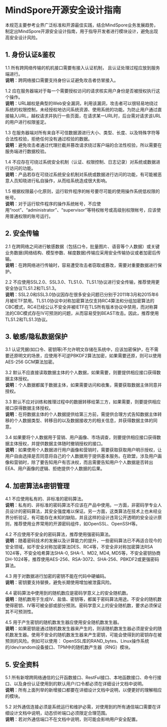 # MindSpore开源安全设计指南
本规范主要参考业界广泛标准和开源最佳实践，结合MindSpore业务发展趋势，制定出MindSpore开源安全设计指南，用于指导开发者进行模块设计，避免出现高安全设计风险。

## 1. 身份认证&鉴权
1.1 所有跨网络传输的机机接口需要有接入认证机制， 且认证处理过程应放到服务端进行。  
**说明**：跨网络接口需要支持身份认证避免攻击者仿冒接入。  
  
1.2 应在服务器端对于每一个需要授权访问的请求核实用户身份是否被授权执行这个操作。  
**说明**：URL越权是典型的Web安全漏洞，利用该漏洞，攻击者可以很轻易地绕过系统的权限控制，未经授权地访问系统资源、使用系统的功能。为防止用户通过直接输入URL，越权请求并执行一些页面，在请求某一URL时，后台需对请求该URL的用户进行权限鉴定。  

1.3 在服务器端对所有来自不可信数据源进行大小、类型、长度、以及特殊字符等合法性校验，拒绝任何没有通过校验的数据。  
**说明**：避免攻击者通过代理拦截并篡改请求绕过客户端的合法性校验，所以需要在服务端进行数据校验。  

1.4 不应存在可绕过系统安全机制（认证、权限控制、日志记录）对系统或数据进行访问的功能。  
**说明**：产品若存在可绕过系统安全机制对系统或数据进行访问的功能，有可能被恶意人员知晓进行私自操作，从而给系统造成很大影响。  

1.5 根据权限最小化原则，运行软件程序的帐号要尽可能的使用操作系统低权限的帐号。  
**说明**：对于运行软件程序的操作系统帐号，不应使用“root”、“administrator”、“supervisor”等特权帐号或高级别权限帐号，应该使用普通权限的账号运行。  

## 2. 安全传输  

2.1 在跨网络之间进行敏感数据（包括口令，批量图片、语音等个人数据）或关键业务数据(网络结构、模型参数、梯度数据)传输应采用安全传输协议或者加密后传输。  
**说明**：在跨网络进行传输时，容易遭受攻击者窃取或篡改，需要对重要数据进行保护。  

2.2 不应使用SSL2.0、SSL3.0、TLS1.0、TLS1.1协议进行安全传输，推荐使用更安全协议TLS1.2和TLS1.3。  
**说明**：SSL2.0和SSL3.0协议因存在很多安全问题已分别于2011年3月和2015年6月被IETF禁用。TLS1.0协议中对称加密算法仅支持RC4算法和分组加密算法的CBC模式，RC4已经公认不安全并被IETF在TLS所有版本协议中禁用，而对称算法的CBC模式存在IV可预测的问题，从而容易受到BEAST攻击。因此，推荐使用TLS1.2和TLS1.3协议。  

## 3. 敏感/隐私数据保护  

3.1 认证凭据(如口令、密钥等)不允许明文存储在系统中，应该加密保护，在不需要还原明文的场景，应使用不可逆PBKDF2算法加密，如果需要还原，则可以使用AES-256 GCM算法加密。  

3.2 默认不应直接读取数据主体的个人数据，如果需要，则要提供相应接口获得数据主体授权。  
**说明**：个人数据都属于数据主体，如果需要访问和收集，需要获取数据主体同意并授权。  

3.3 默认不应对训练和推理过程中的数据转移给第三方，如果需要，则要提供相应接口获得数据主体授权。  
**说明**：在将数据主体的个人数据提供给第三方前，需提供合理方式告知数据主体转移的个人数据类型、转移目的以及数据接收方的相关信息，并获得数据主体的同意。  

3.4 如果要将个人数据用于营销、用户画像、市场调查，则要提供相应接口获得数据主体授权，并提供数据主体随时撤销授权的接口。  
**说明**：如果使用个人数据进行用户画像和营销时，需要获取获取用户明示授权，让用户自由选择是否同意将自己的个人数据用于提供基本服务。在欧盟，涉及用户画像和营销时，除了要告知用户有否决权，而且需要告知用户个人数据是否转出EEA、用户画像的逻辑、拒绝提供个人数据的后果。  

## 4. 加密算法&密钥管理  

4.1 不应使用私有的、非标准的密码算法。  
**说明**：私有的、非标准的密码算法不应该在产品中使用。一方面，非密码学专业人员设计的密码算法，其安全强度难以保证。另一方面，这类算法在技术上也未经业界分析验证，有可能存在未知的缺陷，并且这样的设计违背公开透明的安全设计原则，推荐使用业界常用的开源密码组件，如OpenSSL、OpenSSH等。  

4.2 不应使用不安全的密码算法，推荐使用强密码算法。  
**说明**：随着密码技术的发展以及计算能力的提升，一些密码算法已不再适合现今的安全领域，如不安全对称加密算法DES、RC4等，不安全非对称加密算法RSA 1024等，不安全哈希算法SHA-0, SHA-1、MD2, MD4, MD5等，不安全密钥协商DH-1024等，推荐使用AES-256、RSA-3072、SHA-256、PBKDF2或更强密码算法。  

4.3 用于对数据进行加密的密钥不能在代码中硬编码。  
**说明**：密钥要支持替换，避免长期使用增加被泄露风险。

4.4 密码算法中使用到的随机数应是密码学意义上的安全随机数。  
**说明**：随机数用于生成IV、盐值、密钥等，都属于密码算法用途。不安全的随机数使得密钥、IV等可被全部或部分预测。密码学意义上的安全随机数，要求必须保证其不可预测性。  

4.5 用于产生密钥的随机数发生器应使用安全随机数发生器。  
**说明**：如果密钥是通过随机数发生器来产生的，则该随机数发生器必须是安全的随机数发生器。使用不安全的随机数发生器来产生密钥，可能会使得到的密钥存在被预测的风险。例如可以使用： OpenSSL库的RAND_bytes、Linux操作系统的/dev/random设备接口、TPM中的随机数产生器（RNG）模块。  

## 5. 安全资料  

5.1 所有新增跨网络通信的公开函数接口、RestFul接口、本地函数接口、命令行接口、以及身份认证使用到的默认用户/口令都必须在详细设计文档中说明。  
**说明**：所有上面列举的新增接口都要在详细设计文档中说明，以便更好的理解相应的模块。  

5.2 对外通信连接必须是系统运行和维护必需，对使用到的所有通信端口需要在详细设计文档中说明，动态侦听端口必须限定合理范围。  
**说明**：若对外通信端口不在文档中说明，则可能会影响用户安全配置。  



